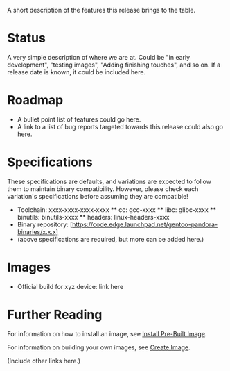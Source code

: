 A short description of the features this release brings to the table.

Status
======
A very simple description of where we are at. Could be "in early development", "testing images", "Adding finishing touches", and so on. If a release date is known, it could be included here.

Roadmap
=======
* A bullet point list of features could go here.
* A link to a list of bug reports targeted towards this release could also go here.

Specifications
==============
These specifications are defaults, and variations are expected to follow them to maintain binary compatibility. However, please check each variation's specifications before assuming they are compatible!
* Toolchain: xxxx-xxxx-xxxx-xxxx
** cc: gcc-xxxx
** libc: glibc-xxxx
** binutils: binutils-xxxx
** headers: linux-headers-xxxx
* Binary repository: [https://code.edge.launchpad.net/gentoo-pandora-binaries/x.x.x]
* (above specifications are required, but more can be added here.)

Images
======
* Official build for xyz device: link here

Further Reading
===============
For information on how to install an image, see [Install Pre-Built Image](Install-Pre-Built-Image.md).

For information on building your own images, see [Create Image](Create-Image.md).

(Include other links here.)